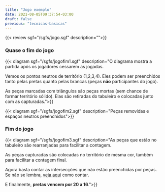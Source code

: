 ```yaml
---
title: "Jogo exemplo"
date: 2021-08-05T09:37:54-03:00
draft: false
previous: "tecnicas-basicas"
---
```


{{< review sgf="/sgfs/jogo.sgf" description="">}} 


### Quase o fim do jogo

{{< diagram sgf="/sgfs/jogofim1.sgf" description="O diagrama mostra a partida após os jogadores cessarem as jogadas.</p><p>Vemos os pontos neutros de território (1,2,3,4). Eles podem ser preenchidos tanto pelas pretas quanto pelas brancas (peças <strong>não</strong> participantes do jogo).</p><p>As peças marcadas com triângulos são peças mortas (sem chance de formar território sólido). Elas são retiradas do tabuleiro e colocadas junto com as capturadas.">}} 

{{< diagram sgf="/sgfs/jogofim2.sgf" description="Peças removidas e espaços neutros preenchidos">}} 

### Fim do jogo

{{< diagram sgf="/sgfs/jogofim3.sgf" description="As peças que estão no tabuleiro são rearranjadas para facilitar a contagem.</p><p>As peças capturadas são colocadas no território de mesma cor, também para facilitar a contagem final.</p><p>Agora basta contar as intersecções que não estão preenchidas por peças. Se não se lembra, <a href='/fim-do-jogo'>veja aqui</a> como contar.</p><p>E finalmente, <strong>pretas vencem por 20 a 16</strong>.">}} 

